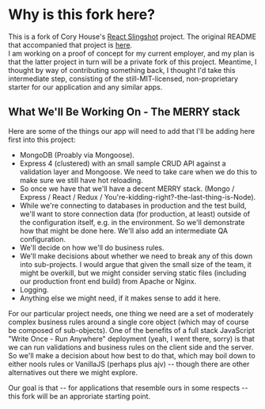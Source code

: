 # Why is this fork here?

This is a fork of Cory House's [React Slingshot](https://github.com/coryhouse/react-slingshot) project.  The original README that accompanied that project is [here](docs/README.md).  
I am working on a proof of concept for my current employer, and my plan is that the latter project in turn will be a private fork of this project.  Meantime, I thought by way of contributing  something back, I thought I'd take this intermediate step, consisting of the still-MIT-licensed, non-proprietary starter for our application and any similar apps.

## What We'll Be Working On - The MERRY stack

Here are some of the things our app will need to add that I'll be adding here first into this project:

* MongoDB (Proably via Mongoose).
* Express 4 (clustered) with an small sample CRUD API against a validation layer and Mongoose. We need to take care when we do this to make sure we still have hot reloading.
* So once we have that we'll have a decent MERRY stack.  (Mongo / Express / React / Redux / You're-kidding-right?-the-last-thing-is-Node).  
* While we're connecting to databases in production and the test build, we'll want to store connection data (for production, at least) outside of the configuration itself, e.g. in the environment.  So we'll demonstrate how that might be done here.  We'll also add an intermediate QA
configuration.
* We'll decide on how we'll do business rules.
* We'll make decisions about whether we need to break any of this down into sub-projects.  I would 
argue that given the small size of the team, it might be overkill, but we might consider serving static files (including our production front end build) from Apache or Nginx.
* Logging.
* Anything else we might need, if it makes sense to add it here.

For our particular project needs, one thing we need are a set of moderately complex business rules around a single core object (which may of course be composed of sub-objects).  One of the benefits of a full stack JavaScript "Write Once - Run Anywhere" deployment (yeah, I went there, sorry) is that we can run validations and business rules on the client side and the server.  So we'll make a decision about how best to do that, which may boil down to either nools rules or VanillaJS (perhaps plus ajv) -- though there are other alternatives out there we might explore.

Our goal is that -- for applications that resemble ours in some respects -- this fork will be an approriate starting point.